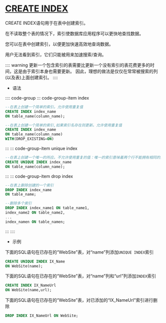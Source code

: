 # [CREATE INDEX](https://docs.microsoft.com/zh-cn/sql/t-sql/statements/create-index-transact-sql?view=sql-server-ver15)

CREATE INDEX语句用于在表中创建索引。

在不读取整个表的情况下，索引使数据库应用程序可以更快地查找数据。

您可以在表中创建索引，以便更加快速高效地查询数据。

用户无法看到索引，它们只能被用来加速搜索/查询。

:::: warning
更新一个包含索引的表需要比更新一个没有索引的表花费更多的时间，这是由于索引本身也需要更新。
因此，理想的做法是仅仅在常常被搜索的列(以及表)上面创建索引。
::::

- 语法

:::: code-group
::: code-group-item index

```sql
--在表上创建一个简单的索引。允许使用重复值
CREATE INDEX index_name
ON table_name(column_name);

--在表上创建一个简单的索引,如果索引名存在则更新。允许使用重复值
CREATE INDEX index_name
ON table_name(column_name)
WITH(DROP_EXISTING=ON)
```

:::
::: code-group-item unique index

```sql
--在表上创建一个唯一的所应。不允许使用重复的值：唯一的索引意味着两个行不能拥有相同的索引值。
CREATE UNIQUE INDEX index_name
ON table_name(column_name);
```

:::
::: code-group-item drop index

```sql
--在表上删除创建的一个索引
DROP INDEX index_name
ON table_name;

--删除多个索引
DROP INDEX index_name1 ON table_name1,
index_name2 ON table_name2,
...
index_namen ON table_namen;
```

:::
::::

- 示例

下面的SQL语句在已存在的“WebSite”表，对“name”列添加`UNIQUE INDEX`索引

```sql
CREATE UNIQUE INDEX IX_Name
ON WebSite(name);
```

下面的SQL语句在已存在的“WebSite”表，对“name”列和“url”列添加`INDEX`索引

```sql
CREATE INDEX IX_NameUrl
ON WebSite(name,url);
```

下面的SQL语句在已存在的“WebSite”表，对已添加的“IX_NameUrl”索引进行删除

```sql
DROP INDEX IX_NameUrl ON WebSite;
```
